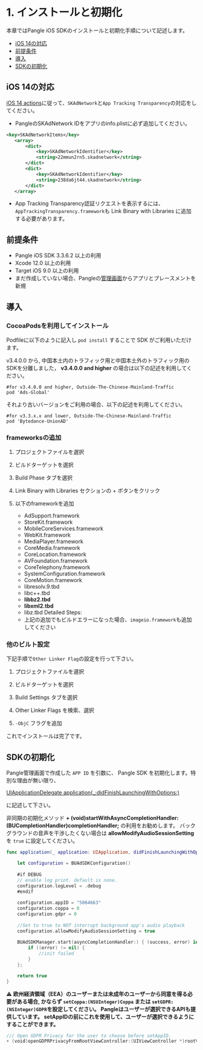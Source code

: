 # 1. インストールと初期化

本章ではPangle iOS SDKのインストールと初期化手順について記述します。

* [iOS 14の対応](#start/ios14)
* [前提条件](#start/env)
* [導入](#start/integrate)
* [SDKの初期化](#start/init)


<a name="start/ios14"></a>
## iOS 14の対応
[iOS 14 actions](https://www.pangleglobal.com/help/doc/5f4dc4271de305000ece82aa)に従って、`SKAdNetwork`と`App Tracking Transparency`の対応をしてください。

- PangleのSKAdNetwork IDをアプリのinfo.plistに必ず追加してください。
```xml
<key>SKAdNetworkItems</key>
   <array>
       <dict>
           <key>SKAdNetworkIdentifier</key>
           <string>22mmun2rn5.skadnetwork</string>
       </dict>
       <dict>
           <key>SKAdNetworkIdentifier</key>
           <string>238da6jt44.skadnetwork</string>
       </dict>
   </array>
```

- App Tracking Transparency認証リクエストを表示するには、`AppTrackingTransparency.framework`も Link Binary with Libraries に追加する必要があります。


<a name="start/env"></a>
## 前提条件

* Pangle iOS SDK 3.3.6.2 以上の利用
* Xcode 12.0  以上の利用
* Target iOS 9.0  以上の利用
* まだ作成していない場合、Pangleの[管理画面](https://www.pangleglobal.com/)からアプリとプレースメントを新規


<a name="start/integrate"></a>
## 導入
### CocoaPodsを利用してインストール
Podfileに以下のように記入し `pod install` することで SDK がご利用いただけます。

v3.4.0.0 から, 中国本土内のトラフィック用と中国本土外のトラフィック用のSDKを分離しました， **v3.4.0.0 and higher** の場合は以下の記述を利用してください。


```
#for v3.4.0.0 and higher, Outside-The-Chinese-Mainland-Traffic
pod 'Ads-Global'
```


それより古いバージョンをご利用の場合、以下の記述を利用してください。

```
#for v3.3.x.x and lower, Outside-The-Chinese-Mainland-Traffic
pod 'Bytedance-UnionAD'
```


### frameworksの追加

1. プロジェクトファイルを選択

2. ビルドターゲットを選択

3. Build Phase タブを選択

4. Link Binary with Libraries セクションの + ボタンをクリック

5. 以下のframeworkを追加

    -   AdSupport.framework
    -   StoreKit.framework
    -   MobileCoreServices.framework
    -   WebKit.framework
    -   MediaPlayer.framework
    -   CoreMedia.framework
    -   CoreLocation.framework
    -   AVFoundation.framework
    -   CoreTelephony.framework
    -   SystemConfiguration.framework
    -   CoreMotion.framework
    -   libresolv.9.tbd
    -   libc++.tbd
    -   **libbz2.tbd**
    -   **libxml2.tbd**
    -   libz.tbd Detailed Steps:
    -   上記の追加でもビルドエラーになった場合、`imageio.framework`も追加してください


### 他のビルト設定

下記手順で`Other Linker Flag`の設定を行って下さい。

1. プロジェクトファイルを選択

2. ビルドターゲットを選択

3. Build Settings タブを選択

4. Other Linker Flags を検索、選択

5. `-ObjC` フラグを追加

これでインストールは完了です。

<a name="start/init"></a>
## SDKの初期化

Pangle管理画面で作成した `APP ID` を引数に、 Pangle SDK を初期化します。特別な理由が無い限り、

[UIApplicationDelegate application(_:didFinishLaunchingWithOptions:)](https://developer.apple.com/documentation/uikit/uiapplicationdelegate?language=swift#topics)


に記述して下さい。


非同期の初期化メソッド **+ (void)startWithAsyncCompletionHandler:(BUCompletionHandler)completionHandler;** の利用をお勧めします。 バックグラウンドの音声を干渉したくない場合は **allowModifyAudioSessionSetting** を `true` に設定してください。

```swift
func application(_ application: UIApplication, didFinishLaunchingWithOptions launchOptions: [UIApplicationLaunchOptionsKey: Any]?) -> Bool {

    let configuration = BUAdSDKConfiguration()
        
    #if DEBUG
    // enable log print. default is none.
    configuration.logLevel = .debug
    #endif
        
    configuration.appID = "5064663"
    configuration.coppa = 0
    configuration.gdpr = 0
        
    //Set to true to NOT interrupt background app's audio playback
    configuration.allowModifyAudioSessionSetting = true
        
    BUAdSDKManager.start(asyncCompletionHandler:) { (success, error) in
        if ((error) != nil) {
            //init failed
        }
    };

    return true
}
```

:warning: **欧州経済領域（EEA）のユーザーまたは未成年のユーザーから同意を得る必要がある場合, かならず `setCoppa:(NSUInteger)Coppa` または `setGDPR:(NSInteger)GDPR`を設定してください。 Pangleはユーザーが選択できるAPIも提供しています。 setAppIDの前にこれを使用して、ユーザーが選択できるようにすることができます。**


```swift
/// Open GDPR Privacy for the user to choose before setAppID.
+ (void)openGDPRPrivacyFromRootViewController:(UIViewController *)rootViewController confirm:(BUConfirmGDPR)confirm;
```
